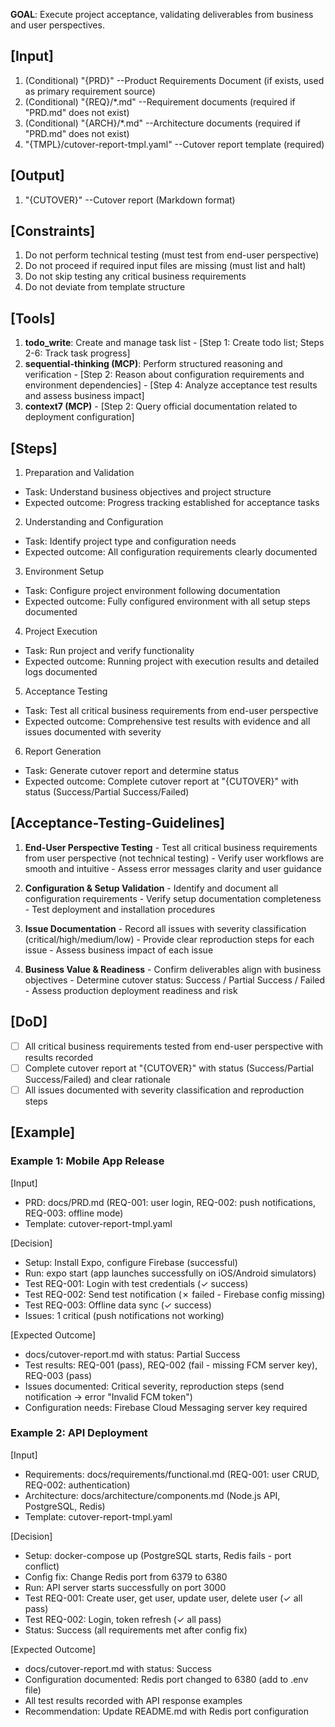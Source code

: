**GOAL**: Execute project acceptance, validating deliverables from business and user perspectives.

## [Input]
  1. (Conditional) "{PRD}" --Product Requirements Document (if exists, used as primary requirement source)
  2. (Conditional) "{REQ}/*.md" --Requirement documents (required if "PRD.md" does not exist)
  3. (Conditional) "{ARCH}/*.md" --Architecture documents (required if "PRD.md" does not exist)
  4. "{TMPL}/cutover-report-tmpl.yaml" --Cutover report template (required)

## [Output]
  1. "{CUTOVER}" --Cutover report (Markdown format)

## [Constraints]
  1. Do not perform technical testing (must test from end-user perspective)
  2. Do not proceed if required input files are missing (must list and halt)
  3. Do not skip testing any critical business requirements
  4. Do not deviate from template structure

## [Tools]
  1. **todo_write**: Create and manage task list
    - [Step 1: Create todo list; Steps 2-6: Track task progress]
  2. **sequential-thinking (MCP)**: Perform structured reasoning and verification
    - [Step 2: Reason about configuration requirements and environment dependencies]
    - [Step 4: Analyze acceptance test results and assess business impact]
  3. **context7 (MCP)**
    - [Step 2: Query official documentation related to deployment configuration]

## [Steps]
  1. Preparation and Validation
  - Task: Understand business objectives and project structure
  - Expected outcome: Progress tracking established for acceptance tasks

  2. Understanding and Configuration
  - Task: Identify project type and configuration needs
  - Expected outcome: All configuration requirements clearly documented

  3. Environment Setup
  - Task: Configure project environment following documentation
  - Expected outcome: Fully configured environment with all setup steps documented

  4. Project Execution
  - Task: Run project and verify functionality
  - Expected outcome: Running project with execution results and detailed logs documented

  5. Acceptance Testing
  - Task: Test all critical business requirements from end-user perspective
  - Expected outcome: Comprehensive test results with evidence and all issues documented with severity

  6. Report Generation
  - Task: Generate cutover report and determine status
  - Expected outcome: Complete cutover report at "{CUTOVER}" with status (Success/Partial Success/Failed)

## [Acceptance-Testing-Guidelines]
  1. **End-User Perspective Testing**
    - Test all critical business requirements from user perspective (not technical testing)
    - Verify user workflows are smooth and intuitive
    - Assess error messages clarity and user guidance
  
  2. **Configuration & Setup Validation**
    - Identify and document all configuration requirements
    - Verify setup documentation completeness
    - Test deployment and installation procedures
  
  3. **Issue Documentation**
    - Record all issues with severity classification (critical/high/medium/low)
    - Provide clear reproduction steps for each issue
    - Assess business impact of each issue
  
  4. **Business Value & Readiness**
    - Confirm deliverables align with business objectives
    - Determine cutover status: Success / Partial Success / Failed
    - Assess production deployment readiness and risk

## [DoD]
  - [ ] All critical business requirements tested from end-user perspective with results recorded
  - [ ] Complete cutover report at "{CUTOVER}" with status (Success/Partial Success/Failed) and clear rationale
  - [ ] All issues documented with severity classification and reproduction steps

## [Example]

### Example 1: Mobile App Release
[Input]
- PRD: docs/PRD.md (REQ-001: user login, REQ-002: push notifications, REQ-003: offline mode)
- Template: cutover-report-tmpl.yaml

[Decision]
- Setup: Install Expo, configure Firebase (successful)
- Run: expo start (app launches successfully on iOS/Android simulators)
- Test REQ-001: Login with test credentials (✓ success)
- Test REQ-002: Send test notification (✗ failed - Firebase config missing)
- Test REQ-003: Offline data sync (✓ success)
- Issues: 1 critical (push notifications not working)

[Expected Outcome]
- docs/cutover-report.md with status: Partial Success
- Test results: REQ-001 (pass), REQ-002 (fail - missing FCM server key), REQ-003 (pass)
- Issues documented: Critical severity, reproduction steps (send notification → error "Invalid FCM token")
- Configuration needs: Firebase Cloud Messaging server key required

### Example 2: API Deployment
[Input]
- Requirements: docs/requirements/functional.md (REQ-001: user CRUD, REQ-002: authentication)
- Architecture: docs/architecture/components.md (Node.js API, PostgreSQL, Redis)
- Template: cutover-report-tmpl.yaml

[Decision]
- Setup: docker-compose up (PostgreSQL starts, Redis fails - port conflict)
- Config fix: Change Redis port from 6379 to 6380
- Run: API server starts successfully on port 3000
- Test REQ-001: Create user, get user, update user, delete user (✓ all pass)
- Test REQ-002: Login, token refresh (✓ all pass)
- Status: Success (all requirements met after config fix)

[Expected Outcome]
- docs/cutover-report.md with status: Success
- Configuration documented: Redis port changed to 6380 (add to .env file)
- All test results recorded with API response examples
- Recommendation: Update README.md with Redis port configuration